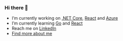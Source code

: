 ### Hi there 👋

- I’m currently working on [.NET Core](https://dotnet.microsoft.com/), [React](https://reactjs.org/) and [Azure](https://azure.microsoft.com/)
- I’m currently learning [Go](https://golang.org/) and [React](https://reactjs.org/)
- Reach me on [LinkedIn](https://www.linkedin.com/in/sandeep-multani/)
- [Find more about me](https://about.me/sandeepmultani)

<!--
**SandeepMultani/SandeepMultani** is a ✨ _special_ ✨ repository because its `README.md` (this file) appears on your GitHub profile.

Here are some ideas to get you started:

- 🔭 I’m currently working on ...
- 🌱 I’m currently learning ...
- 👯 I’m looking to collaborate on ...
- 🤔 I’m looking for help with ...
- 💬 Ask me about ...
- 📫 How to reach me: ...
- 😄 Pronouns: ...
- ⚡ Fun fact: ...
-->
